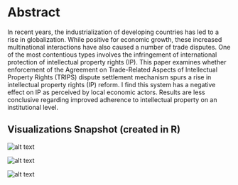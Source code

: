 # Abstract

In recent years, the industrialization of developing countries has led to a rise in globalization.
While positive for economic growth, these increased multinational interactions have also
caused a number of trade disputes. One of the most contentious types involves the
infringement of international protection of intellectual property rights (IP). This paper
examines whether enforcement of the Agreement on Trade-Related Aspects of Intellectual
Property Rights (TRIPS) dispute settlement mechanism spurs a rise in intellectual property
rights (IP) reform. I find this system has a negative effect on IP as perceived by
local economic actors. Results are less conclusive regarding improved adherence to intellectual property on an institutional level. 

## Visualizations Snapshot (created in R) 
![alt text](https://github.com/amawest/undergrad-thesis-R/blob/master/Visualizations/world-map-geospatial.png?raw=true)

![alt text](https://github.com/amawest/undergrad-thesis-R/blob/master/Visualizations/Normal_Dist_Check_2.png?raw=true)

![alt text](https://github.com/amawest/undergrad-thesis-R/blob/master/Visualizations/Bahrain-vars-over-time.png?raw=true)
